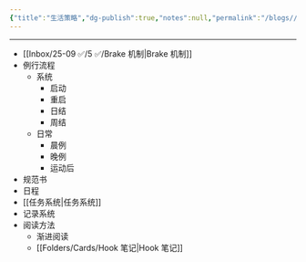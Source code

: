 ```yaml
---
{"title":"生活策略","dg-publish":true,"notes":null,"permalink":"/blogs///","dgPassFrontmatter":true,"created":"2025-04-16T14:31:07.624+08:00","updated":"2025-04-16T16:55:27.802+08:00"}
---
```



---

- [[Inbox/25-09 ✅/5 ✅/Brake 机制\|Brake 机制]]
- 例行流程
	- 系统
		- 启动
		- 重启
		- 日结
		- 周结
	- 日常
		- 晨例
		- 晚例
		- 运动后
- 规范书
- 日程
- [[任务系统\|任务系统]]
- 记录系统
- 阅读方法
	- 渐进阅读
	- [[Folders/Cards/Hook 笔记\|Hook 笔记]]
